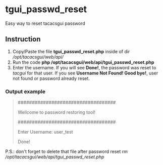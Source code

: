 # tgui_passwd_reset
Easy way to reset tacacsgui password

## Instruction
1. Copy/Paste the file **tgui_passwd_reset.php** inside of dir */opt/tacacsgui/web/api/*
2. Run the code **php /opt/tacacsgui/web/api/tgui_passwd_reset.php**
3. Enter the username. If you will see **Done!**, the password was reset to *tacgui* for that user. If you see **Username Not Found! Good bye!**, user not found or password already reset.

### Output example
> ###################################
>
> Wellcome to password restoring tool!
>
> ###################################
> 
> Enter Username: user_test
> 
> Done!

P.S.: don't forget to delete that file after password reset *rm /opt/tacacsgui/web/api/tgui_passwd_reset.php*

